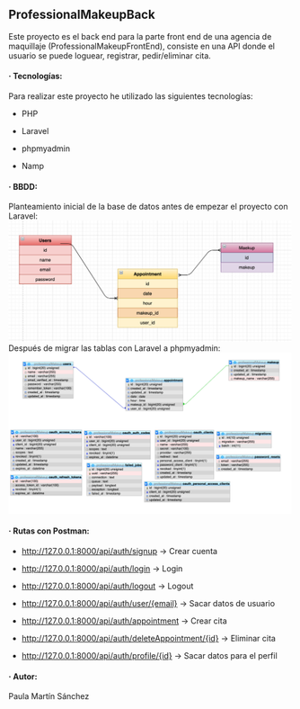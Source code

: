 ## ProfessionalMakeupBack
Este proyecto es el back end para la parte front end de una agencia de maquillaje (ProfessionalMakeupFrontEnd), consiste en una API donde el usuario se puede loguear, registrar, pedir/eliminar cita.
#### · Tecnologías:
Para realizar este proyecto he utilizado las siguientes tecnologías:

- PHP

- Laravel

- phpmyadmin

- Namp

#### · BBDD:
Planteamiento inicial de la base de datos antes de empezar el proyecto con Laravel:
![Getting Started](images/planteamiento.png)
Después de migrar las tablas con Laravel a phpmyadmin:
![Getting Started](images/phpmyadminBBDD.png)

#### · Rutas con Postman:
- http://127.0.0.1:8000/api/auth/signup -> Crear cuenta

- http://127.0.0.1:8000/api/auth/login -> Login

- http://127.0.0.1:8000/api/auth/logout -> Logout

- http://127.0.0.1:8000/api/auth/user/{email} -> Sacar datos de usuario

- http://127.0.0.1:8000/api/auth/appointment -> Crear cita

- http://127.0.0.1:8000/api/auth/deleteAppointment/{id} -> Eliminar cita

- http://127.0.0.1:8000/api/auth/profile/{id} -> Sacar datos para el perfil

#### · Autor: 
Paula Martín Sánchez